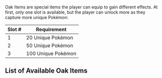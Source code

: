 Oak Items are special items the player can equip to gain different effects. At first, only one slot is available, but the player can unlock more as they capture more unique Pokémon:

| Slot # | Requirement |
|---|---|
| 1 | 20 Unique Pokémon |
| 2 | 50 Unique Pokémon |
| 3 | 100 Unique Pokémon |

## List of Available Oak Items